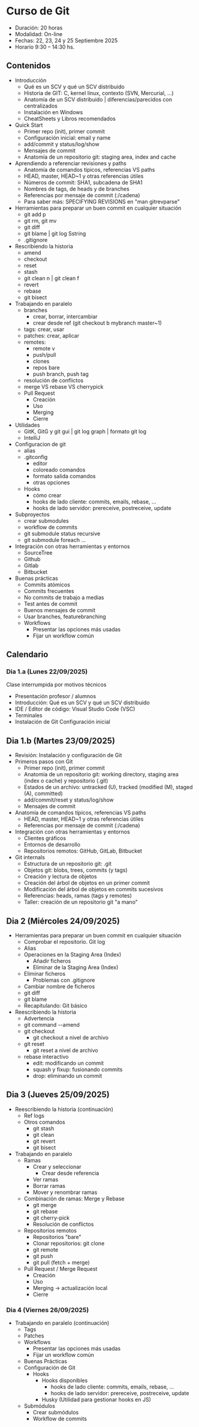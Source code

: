 # Curso de Git

- Duración: 20 horas
- Modalidad: On-line
- Fechas: 22, 23, 24 y 25 Septiembre 2025
- Horario 9:30 – 14:30 hs.

## Contenidos

- Introducción
  - Qué es un SCV y qué un SCV distribuido
  - Historia de GIT: C, kernel linux, contexto (SVN, Mercurial, ...)
  - Anatomía de un SCV distribuido | diferencias/parecidos con centralizados
  - Instalación en Windows
  - CheatSheets y Libros recomendados
- Quick Start
  - Primer repo (init), primer commit
  - Configuración inicial: email y name
  - add/commit y status/log/show
  - Mensajes de commit
  - Anatomía de un repositorio git: staging area, index and cache
- Aprendiendo a referenciar revisiones y paths
  - Anatomía de comandos típicos, referencias VS paths
  - HEAD, master, HEAD~1 y otras referencias útiles
  - Números de commit: SHA1, subcadena de SHA1
  - Nombres de tags, de heads y de branches
  - Referencias por mensaje de commit (:/cadena)
  - Para saber más: SPECIFYING REVISIONS en "man gitrevparse"
- Herramientas para preparar un buen commit en cualquier situación
  - git add p
  - git rm, git mv
  - git diff
  - git blame | git log Sstring
  - .gitignore
- Rescribiendo la historia
  - amend
  - checkout
  - reset
  - stash
  - git clean n | git clean f
  - revert
  - rebase
  - git bisect
- Trabajando en paralelo
  - branches
    - crear, borrar, intercambiar
    - crear desde ref (git checkout b mybranch master~1)
  - tags: crear, usar
  - patches: crear, aplicar
  - remotes:
    - remote v
    - push/pull
    - clones
    - repos bare
    - push branch, push tag
  - resolución de conflictos
  - merge VS rebase VS cherrypick
  - Pull Request
    - Creación
    - Uso
    - Merging
    - Cierre
- Utilidades
  - GitK, GitG y git gui | git log graph | formato git log
  - IntelliJ
- Configuracion de git
  - alias
  - .gitconfig
    - editor
    - coloreado comandos
    - formato salida comandos
    - otras opciones
  - Hooks
    - cómo crear
    - hooks de lado cliente: commits, emails, rebase, ...
    - hooks de lado servidor: prereceive, postreceive, update
- Subproyectos
  - crear submodules
  - workflow de commits
  - git submodule status recursive
  - git submodule foreach ...
- Integración con otras herramientas y entornos
  - SourceTree
  - Github
  - Gitlab
  - Bitbucket
- Buenas prácticas
  - Commits atómicos
  - Commits frecuentes
  - No commits de trabajo a medias
  - Test antes de commit
  - Buenos mensajes de commit
  - Usar branches, featurebranching
  - Workflows
    - Presentar las opciones más usadas
    - Fijar un workflow común

## Calendario

### Dia 1.a (Lunes 22/09/2025)

Clase interrumpida por motivos técnicos

- Presentación profesor / alumnos
- Introducción: Qué es un SCV y qué un SCV distribuido
- IDE / Editor de código: Visual Studio Code (VSC)
- Terminales
- Instalación de Git
  Configuración inicial

## Dia 1.b (Martes 23/09/2025)

- Revisión: Instalación y configuración de Git
- Primeros pasos con Git
  - Primer repo (init), primer commit
  - Anatomía de un repositorio git: working directory, staging area (index o cache) y repositorio (.git)
  - Estados de un archivo: untracked (U), tracked (modified (M), staged (A), committed)
  - add/commit/reset y status/log/show
  - Mensajes de commit
- Anatomía de comandos típicos, referencias VS paths
  - HEAD, master, HEAD~1 y otras referencias útiles
  - Referencias por mensaje de commit (:/cadena)
- Integración con otras herramientas y entornos
  - Clientes gráficos
  - Entornos de desarrollo
  - Repositorios remotos: GitHub, GitLab, Bitbucket
- Git internals
  - Estructura de un repositorio git: .git
  - Objetos git: blobs, trees, commits (y tags)
  - Creación y lectura de objetos
  - Creación del árbol de objetos en un primer commit
  - Modificación del árbol de objetos en commits sucesivos
  - Referencias: heads, ramas (tags y remotes)
  - Taller: creación de un repositorio git "a mano"

## Dia 2 (Miércoles 24/09/2025)

- Herramientas para preparar un buen commit en cualquier situación
  - Comprobar el repositorio. Git log
  - Alias
  - Operaciones en la Staging Area (Index)
    - Añadir ficheros
    - Eliminar de la Staging Area (Index)
  - Eliminar ficheros
    - Problemas con .gitignore
  - Cambiar nombre de ficheros
  - git diff
  - git blame
  - Recapitulando: Git básico
- Reescribiendo la historia
  - Advertencia
  - git command --amend
  - git checkout
    - git checkout a nivel de archivo
  - git reset
    - git reset a nivel de archivo
  - rebase interactivo
    - edit: modificando un commit
    - squash y fixup: fusionando commits
    - drop: eliminando un commit

## Dia 3 (Jueves 25/09/2025)

- Reescribiendo la historia (continuación)
  - Ref logs
  - Otros comandos
    - git stash
    - git clean
    - git revert
    - git bisect
- Trabajando en paralelo
  - Ramas
    - Crear y seleccionar
      - Crear desde referencia
    - Ver ramas
    - Borrar ramas
    - Mover y renombrar ramas
  - Combinación de ramas: Merge y Rebase
    - git merge
    - git rebase
    - git cherry-pick
    - Resolución de conflictos
  - Repositorios remotos
    - Repositorios "bare"
    - Clonar repositorios: git clone
    - git remote
    - git push
    - git pull (fetch + merge)
  - Pull Request / Merge Request
    - Creación
    - Uso
    - Merging -> actualización local
    - Cierre

### Dia 4 (Viernes 26/09/2025)

- Trabajando en paralelo (continuación)
  - Tags
  - Patches
  - Workflows
    - Presentar las opciones más usadas
    - Fijar un workflow común
  - Buenas Prácticas
  - Configuración de Git
    - Hooks
      - Hooks disponibles
        - hooks de lado cliente: commits, emails, rebase, ...
        - hooks de lado servidor: prereceive, postreceive, update
      - Husky (Utilidad para gestionar hooks en JS)
  - Submódulos
    - Crear submódulos
    - Workflow de commits
